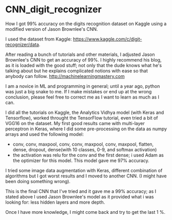 # CNN_digit_recognizer
How I got 99% accuracy on the digits recognition dataset on Kaggle using a modified version of Jason Brownlee's CNN.

I used the dataset from Kaggle: https://www.kaggle.com/c/digit-recognizer/data.

After reading a bunch of tutorials and other materials, I adjusted Jason Brownlee's CNN to get an accuracy of 99%. I highly recommend his blog, as it is loaded with the good stuff; not only that the dude knows what he's talking about but he explains complicated notions with ease so that anybody can follow. http://machinelearningmastery.com

I am a novice in ML and programming in general; until a year ago, python was just a big snake to me. If I make mistakes or end up at the wrong conclusion, please feel free to correct me as I want to learn as much as I can.

I did all the tutorials on Kaggle, the Analytics Vidhya model (with Keras and Tensorflow), worked throught the TensorFlow tutorial, even tried a bit of VGG16 on the dataset. My first good results came with multi-layer perceptron in Keras, where I did some pre-processing on the data as numpy arrays and used the following model:
- conv, conv, maxpool, conv, conv, maxpool, conv, maxpool, flatten, dense, dropout, dense(with 10 classes, 0-9, and softmax activation)
- the activation was relu for the conv and the first dense; i used Adam as the optimizer for this model. This model gave me 97% accuracy.

I tried some image data augmentation with Keras, different combination of algorithms but I got worst results and I moved to another CNN.
(I might have been doing something wrong).

This is the final CNN that I've tried and it gave me a 99% accuracy; as I stated above I used Jason Brownlee's model as it provided what i was looking for: less hidden layers and more depth.

Once I have more knowledge, I might come back and try to get the last 1 %.
